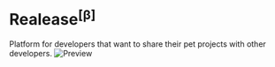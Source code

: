 # Realease<sup>[β]</sup>
Platform for developers that want to share their pet projects with other developers.
![Preview](https://github.com/Adionixitt/Realease/assets/113976836/5beb57c5-cc93-4f9a-83f9-996100ce354d)
